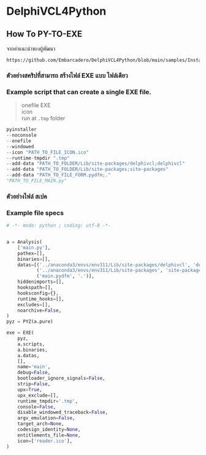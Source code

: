 # DelphiVCL4Python
## How To PY-TO-EXE

จากคำแนะนำของผู้พัฒนา  

```
https://github.com/Embarcadero/DelphiVCL4Python/blob/main/samples/Installer/readme.md  
```

### ตัวอย่างสคริปที่สามารถ สร้างไฟล์ EXE แบบ ไฟล์เดียว  <br/>
### Example script that can create a single EXE file.  <br/>

> onefile EXE  <br/>
> icon   <br/>
> run at `.tmp` folder  <br/>

```python
pyinstaller 
--noconsole 
--onefile 
--windowed 
--icon "PATH_TO_FILE_ICON.ico" 
--runtime-tmpdir ".tmp" 
--add-data "PATH_TO_FOLDER/Lib/site-packages/delphivcl;delphivcl" 
--add-data "PATH_TO_FOLDER/Lib/site-packages;site-packages" 
--add-data "PATH_TO_FILE_FORM.pydfm;."
"PATH_TO_FILE_MAIN.py"
```

### ตัวอย่างไฟล์ สเปค  <br/>
### Example file specs  <br/>

```python
# -*- mode: python ; coding: utf-8 -*-


a = Analysis(
    ['main.py'],
    pathex=[],
    binaries=[],
    datas=[('../anaconda3/envs/env311/Lib/site-packages/delphivcl', 'delphivcl'),
           ('../anaconda3/envs/env311/Lib/site-packages', 'site-packages'),
           ('main.pydfm', '.')],
    hiddenimports=[],
    hookspath=[],
    hooksconfig={},
    runtime_hooks=[],
    excludes=[],
    noarchive=False,
)
pyz = PYZ(a.pure)

exe = EXE(
    pyz,
    a.scripts,
    a.binaries,
    a.datas,
    [],
    name='main',
    debug=False,
    bootloader_ignore_signals=False,
    strip=False,
    upx=True,
    upx_exclude=[],
    runtime_tmpdir='.tmp',
    console=False,
    disable_windowed_traceback=False,
    argv_emulation=False,
    target_arch=None,
    codesign_identity=None,
    entitlements_file=None,
    icon=['reader.ico'],
)
```
